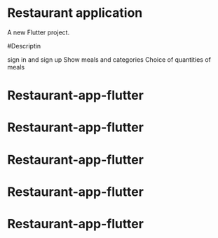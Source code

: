 # Restaurant application

A new Flutter project.

#Descriptin

sign in and sign up
Show meals and categories
Choice of quantities of meals
# Restaurant-app-flutter
# Restaurant-app-flutter
# Restaurant-app-flutter
# Restaurant-app-flutter
# Restaurant-app-flutter
